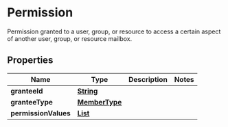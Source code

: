 

# Permission

Permission granted to a user, group, or resource to access a certain aspect of another user, group, or resource mailbox.

## Properties

| Name | Type | Description | Notes |
|------------ | ------------- | ------------- | -------------|
|**granteeId** | [**String**](String.md) |  |  |
|**granteeType** | [**MemberType**](MemberType.md) |  |  |
|**permissionValues** | [**List**](List.md) |  |  |



